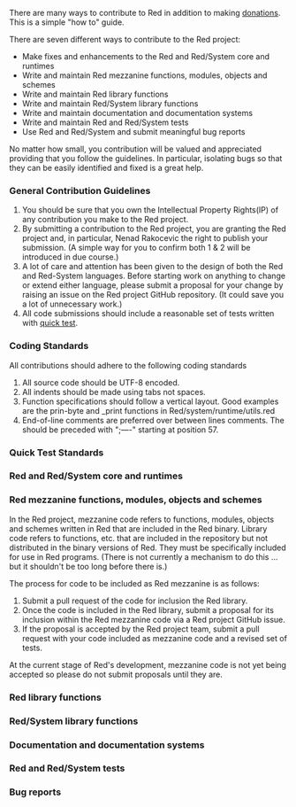 There are many ways to contribute to Red in addition to making [donations](http://www.red-lang.org/p/donations.html). This is a simple "how to" guide.

There are seven different ways to contribute to the Red project:
* Make fixes and enhancements to the Red and Red/System core and runtimes
* Write and maintain Red mezzanine functions, modules, objects and schemes   
* Write and maintain Red library functions
* Write and maintain Red/System library functions
* Write and maintain documentation and documentation systems
* Write and maintain Red and Red/System tests
* Use Red and Red/System and submit meaningful bug reports

No matter how small, you contribution will be valued and appreciated providing that you follow the guidelines. In particular, isolating bugs so that they can be easily identified and fixed is a great help.

### General Contribution Guidelines
1. You should be sure that you own the Intellectual Property Rights(IP) of any contribution you make to the Red project.
2. By submitting a contribution to the Red project, you are granting the Red project and, in particular, Nenad Rakocevic the right to publish your submission.
(A simple way for you to confirm both 1 & 2 will be introduced in due course.)
3. A lot of care and attention has been given to the design of both the Red and Red-System languages. Before starting work on anything to change or extend either language, please submit a proposal for your change by raising an issue on the Red project GitHub repository. (It could save you a lot of unnecessary work.)
4. All code submissions should include a reasonable set of tests written with [quick test](http://static.red-lang.org/red-system-quick-test.html).

### Coding Standards
All contributions should adhere to the following coding standards

1. All source code should be UTF-8 encoded.
2. All indents should be made using tabs not spaces.
3. Function specifications should follow a vertical layout. Good examples are the prin-byte and _print functions in Red/system/runtime/utils.red
4. End-of-line comments are preferred over between lines comments. The should be preceded with ";—-" starting at position 57.

### Quick Test Standards

### Red and Red/System core and runtimes

### Red mezzanine functions, modules, objects and schemes
In the Red project, mezzanine code refers to functions, modules, objects and schemes written in Red that are included in the Red binary. Library code refers to functions, etc. that are included in the repository but not distributed in the binary versions of Red. They must be specifically included for use in Red programs. (There is not currently a mechanism to do this … but it shouldn't be too long before there is.)

The process for code to be included as Red mezzanine is as follows:

1. Submit a pull request of the code for inclusion the Red library.
2. Once the code is included in the Red library, submit a proposal for its inclusion within the Red mezzanine code via a Red project GitHub issue.
3. If the proposal is accepted by the Red project team, submit a pull request with your code included as mezzanine code and a revised set of tests.

At the current stage of Red's development, mezzanine code is not yet being accepted so please do not submit proposals until they are.

### Red library functions
### Red/System library functions
### Documentation and documentation systems
### Red and Red/System tests
### Bug reports